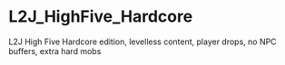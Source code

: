 # L2J_HighFive_Hardcore
L2J High Five Hardcore edition, levelless content, player drops, no NPC buffers, extra hard mobs
